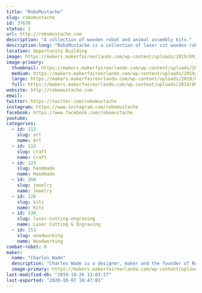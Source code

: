 ```yaml
---
title: "RoboMustache"
slug: robomustache
id: 37670
status: 1
url: http://robomustache.com
description: "A collection of wooden robot and animal assembly kits."
description-long: "RoboMustache is a collection of laser cut wooden robot and animal assembly kits, accessories and more."
location: Opportunity Building
image: https://makers.makerfaireorlando.com/wp-content/uploads/2019/09/wade-2-1-1024x682.jpg
image-primary:
  thumbnail: https://makers.makerfaireorlando.com/wp-content/uploads/2019/09/wade-2-1-150x150.jpg
  medium: https://makers.makerfaireorlando.com/wp-content/uploads/2019/09/wade-2-1-300x200.jpg
  large: https://makers.makerfaireorlando.com/wp-content/uploads/2019/09/wade-2-1-1024x682.jpg
  full: https://makers.makerfaireorlando.com/wp-content/uploads/2019/09/wade-2-1.jpg
website: http://robomustache.com
email: 
twitter: https://twitter.com/robomustache
instagram: https://www.instagram.com/robomustache
facebook: https://www.facebook.com/robomustache
youtube: 
categories:
  - id: 112
    slug: art
    name: Art
  - id: 115
    slug: craft
    name: Craft
  - id: 123
    slug: handmade
    name: Handmade
  - id: 260
    slug: jewelry
    name: Jewelry
  - id: 126
    slug: kits
    name: Kits
  - id: 330
    slug: laser-cutting-engraving
    name: Laser Cutting & Engraving
  - id: 153
    slug: woodworking
    name: Woodworking
combat-robot: 0
maker:
  name: "Charles Wade"
  description: "Charles Wade is a designer, maker and the founder of RoboMustache. "
  image-primary: https://makers.makerfaireorlando.com/wp-content/uploads/2015/06/20150612_112453-SQUARE-1024x1024.jpg
last-modified-db: "2019-10-26 13:03:27"
last-exported: "2020-10-07 18:47:01"
---
```

